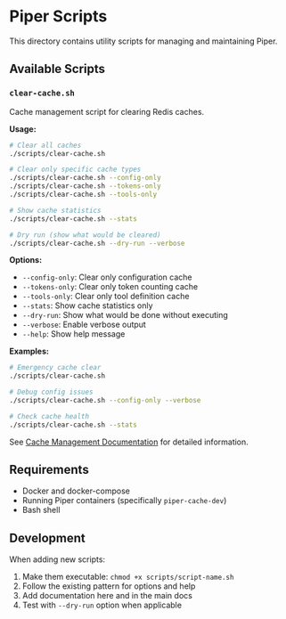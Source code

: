 # Piper Scripts

This directory contains utility scripts for managing and maintaining Piper.

## Available Scripts

### `clear-cache.sh`

Cache management script for clearing Redis caches.

**Usage:**
```bash
# Clear all caches
./scripts/clear-cache.sh

# Clear only specific cache types
./scripts/clear-cache.sh --config-only
./scripts/clear-cache.sh --tokens-only  
./scripts/clear-cache.sh --tools-only

# Show cache statistics
./scripts/clear-cache.sh --stats

# Dry run (show what would be cleared)
./scripts/clear-cache.sh --dry-run --verbose
```

**Options:**
- `--config-only`: Clear only configuration cache
- `--tokens-only`: Clear only token counting cache
- `--tools-only`: Clear only tool definition cache
- `--stats`: Show cache statistics only
- `--dry-run`: Show what would be done without executing
- `--verbose`: Enable verbose output
- `--help`: Show help message

**Examples:**
```bash
# Emergency cache clear
./scripts/clear-cache.sh

# Debug config issues
./scripts/clear-cache.sh --config-only --verbose

# Check cache health
./scripts/clear-cache.sh --stats
```

See [Cache Management Documentation](../docs/cache-management.md) for detailed information.

## Requirements

- Docker and docker-compose
- Running Piper containers (specifically `piper-cache-dev`)
- Bash shell

## Development

When adding new scripts:
1. Make them executable: `chmod +x scripts/script-name.sh`
2. Follow the existing pattern for options and help
3. Add documentation here and in the main docs
4. Test with `--dry-run` option when applicable 